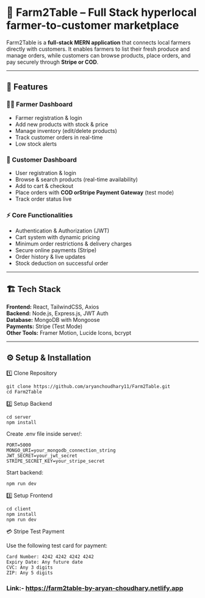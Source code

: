 # 🌱 Farm2Table – Full Stack hyperlocal farmer-to-customer marketplace  

Farm2Table is a **full-stack MERN application** that connects local farmers directly with customers. It enables farmers to list their fresh produce and manage orders, while customers can browse products, place orders, and pay securely through **Stripe or COD**.

---

## 🚀 Features

### 👨‍🌾 Farmer Dashboard
- Farmer registration & login  
- Add new products with stock & price  
- Manage inventory (edit/delete products)  
- Track customer orders in real-time  
- Low stock alerts  

### 🛒 Customer Dashboard
- User registration & login  
- Browse & search products (real-time availability)  
- Add to cart & checkout  
- Place orders with **COD orStripe Payment Gateway** (test mode) 
- Track order status live   

### ⚡ Core Functionalities
- Authentication & Authorization (JWT)  
- Cart system with dynamic pricing  
- Minimum order restrictions & delivery charges  
- Secure online payments (Stripe)  
- Order history & live updates  
- Stock deduction on successful order 

---

## 🏗️ Tech Stack

**Frontend:** React, TailwindCSS, Axios  
**Backend:** Node.js, Express.js, JWT Auth  
**Database:** MongoDB with Mongoose  
**Payments:** Stripe (Test Mode)  
**Other Tools:** Framer Motion, Lucide Icons, bcrypt  

---
## ⚙️ Setup & Installation

1️⃣ Clone Repository

```
git clone https://github.com/aryanchoudhary11/Farm2Table.git
cd Farm2Table
```

2️⃣ Setup Backend

```
cd server
npm install
```

Create .env file inside server/:

```
PORT=5000
MONGO_URI=your_mongodb_connection_string
JWT_SECRET=your_jwt_secret
STRIPE_SECRET_KEY=your_stripe_secret
```

Start backend:

```
npm run dev
```

3️⃣ Setup Frontend

```
cd client
npm install
npm run dev
```

💳 Stripe Test Payment

Use the following test card for payment:
```
Card Number: 4242 4242 4242 4242
Expiry Date: Any future date
CVC: Any 3 digits
ZIP: Any 5 digits
```

### Link:- https://farm2table-by-aryan-choudhary.netlify.app
